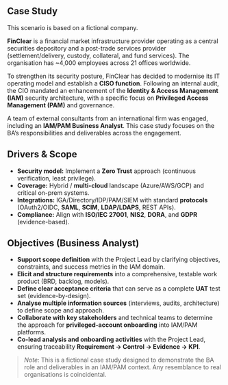 ## Case Study
This scenario is based on a fictional company.

**FinClear** is a financial market infrastructure provider operating as a central securities depository and a post-trade services provider (settlement/delivery, custody, collateral, and fund services). The organisation has ~4,000 employees across 21 offices worldwide.

To strengthen its security posture, FinClear has decided to modernise its IT operating model and establish a **CISO function**. Following an internal audit, the CIO mandated an enhancement of the **Identity & Access Management (IAM)** security architecture, with a specific focus on **Privileged Access Management (PAM)** and governance.

A team of external consultants from an international firm was engaged, including an **IAM/PAM Business Analyst**. This case study focuses on the BA’s responsibilities and deliverables across the engagement.

## Drivers & Scope
- **Security model:** Implement a **Zero Trust** approach (continuous verification, least privilege).
- **Coverage:** Hybrid / **multi-cloud** landscape (Azure/AWS/GCP) and critical on-prem systems.
- **Integrations:** IGA/Directory/IDP/PAM/SIEM with standard **protocols** (OAuth2/OIDC, **SAML**, **SCIM**, **LDAP/LDAPS**, REST APIs).
- **Compliance:** Align with **ISO/IEC 27001**, **NIS2**, **DORA**, and **GDPR** (evidence-based).

## Objectives (Business Analyst)
- **Support scope definition** with the Project Lead by clarifying objectives, constraints, and success metrics in the IAM domain.  
- **Elicit and structure requirements** into a comprehensive, testable work product (BRD, backlog, models).  
- **Define clear acceptance criteria** that can serve as a complete **UAT** test set (evidence-by-design).  
- **Analyse multiple information sources** (interviews, audits, architecture) to define scope and approach.  
- **Collaborate with key stakeholders** and technical teams to determine the approach for **privileged-account onboarding** into IAM/PAM platforms.  
- **Co-lead analysis and onboarding activities** with the Project Lead, ensuring traceability **Requirement → Control → Evidence → KPI**.

> _Note_: This is a fictional case study designed to demonstrate the BA role and deliverables in an IAM/PAM context. Any resemblance to real organisations is coincidental.
